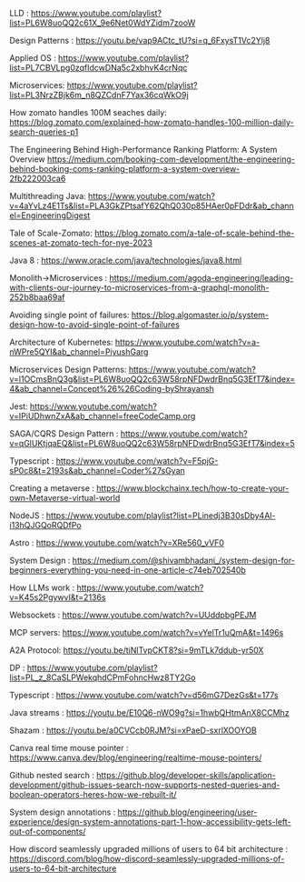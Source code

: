 LLD : https://www.youtube.com/playlist?list=PL6W8uoQQ2c61X_9e6Net0WdYZidm7zooW

Design Patterns : https://youtu.be/vap9ACtc_tU?si=q_6FxysT1Vc2Ylj8

Applied OS : https://www.youtube.com/playlist?list=PL7CBVLpg0zqfIdcwDNa5c2xbhvK4crNqc

Microservices: https://www.youtube.com/playlist?list=PL3NrzZBjk6m_n8QZCdnF7Yax36cqWkO9j

How zomato handles 100M seaches daily: https://blog.zomato.com/explained-how-zomato-handles-100-million-daily-search-queries-p1

The Engineering Behind High-Performance Ranking Platform: A System Overview https://medium.com/booking-com-development/the-engineering-behind-booking-coms-ranking-platform-a-system-overview-2fb222003ca6

Multithreading Java: https://www.youtube.com/watch?v=4aYvLz4E1Ts&list=PLA3GkZPtsafY62QhQ030p85HAer0pFDdr&ab_channel=EngineeringDigest

Tale of Scale-Zomato: https://blog.zomato.com/a-tale-of-scale-behind-the-scenes-at-zomato-tech-for-nye-2023

Java 8 : https://www.oracle.com/java/technologies/java8.html

Monolith->Microservices : https://medium.com/agoda-engineering/leading-with-clients-our-journey-to-microservices-from-a-graphql-monolith-252b8baa69af

Avoiding single point of failures: https://blog.algomaster.io/p/system-design-how-to-avoid-single-point-of-failures

Architecture of Kubernetes: https://www.youtube.com/watch?v=a-nWPre5QYI&ab_channel=PiyushGarg

Microservices Design Patterns: https://www.youtube.com/watch?v=l1OCmsBnQ3g&list=PL6W8uoQQ2c63W58rpNFDwdrBnq5G3EfT7&index=4&ab_channel=Concept%26%26Coding-byShrayansh

Jest: https://www.youtube.com/watch?v=IPiUDhwnZxA&ab_channel=freeCodeCamp.org

SAGA/CQRS Design Pattern : https://www.youtube.com/watch?v=qGlUKtjqaEQ&list=PL6W8uoQQ2c63W58rpNFDwdrBnq5G3EfT7&index=5

Typescript : https://www.youtube.com/watch?v=F5pjG-sP0c8&t=2193s&ab_channel=Coder%27sGyan

Creating a metaverse : https://www.blockchainx.tech/how-to-create-your-own-Metaverse-virtual-world

NodeJS : https://www.youtube.com/playlist?list=PLinedj3B30sDby4Al-i13hQJGQoRQDfPo

Astro : https://www.youtube.com/watch?v=XRe560_vVF0

System Design : https://medium.com/@shivambhadani_/system-design-for-beginners-everything-you-need-in-one-article-c74eb702540b

How LLMs work : https://www.youtube.com/watch?v=K45s2PgywvI&t=2136s

Websockets : https://www.youtube.com/watch?v=UUddpbgPEJM

MCP servers: https://www.youtube.com/watch?v=vYelTr1uQmA&t=1496s

A2A Protocol: https://youtu.be/tiNlTvpCKT8?si=9mTLk7ddub-yr50X

DP : https://www.youtube.com/playlist?list=PL_z_8CaSLPWekqhdCPmFohncHwz8TY2Go

Typescript : https://www.youtube.com/watch?v=d56mG7DezGs&t=177s

Java streams : https://youtu.be/E10Q6-nWO9g?si=1hwbQHtmAnX8CCMhz

Shazam : https://youtu.be/a0CVCcb0RJM?si=xPaeD-sxrlXOOYOB

Canva real time mouse pointer : https://www.canva.dev/blog/engineering/realtime-mouse-pointers/

Github nested search : https://github.blog/developer-skills/application-development/github-issues-search-now-supports-nested-queries-and-boolean-operators-heres-how-we-rebuilt-it/

System design annotations : https://github.blog/engineering/user-experience/design-system-annotations-part-1-how-accessibility-gets-left-out-of-components/

How discord seamlessly upgraded millions of users to 64 bit architecture : https://discord.com/blog/how-discord-seamlessly-upgraded-millions-of-users-to-64-bit-architecture
